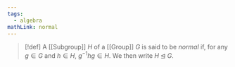 ```yaml
---
tags:
  - algebra
mathLink: normal
---
```

>[!def]
>A [[Subgroup]] $H$ of a [[Group]] $G$ is said to be *normal* if, for any $g\in G$ and $h\in H$, $g^{-1}hg\in H$. We then write $H\unlhd G$.

